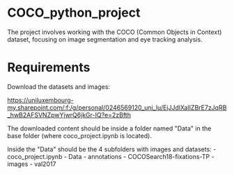 # COCO_python_project
The project involves working with the COCO (Common Objects in Context) dataset, focusing on image segmentation and eye tracking analysis.


# Requirements

Download the datasets and images: 

https://uniluxembourg-my.sharepoint.com/:f:/g/personal/0246569120_uni_lu/EjJJdlXaIIZBrE7zJqRB_hwB2AFSVNZpwYjwrQ6jkGr-IQ?e=2zBfth

The downloaded content should be inside a folder named "Data" in the base folder (where coco_project.ipynb is located).

Inside the "Data" should be the 4 subfolders with images and datasets:
	- coco_project.ipynb
	- Data 
		- annotations
		- COCOSearch18-fixations-TP
		- images
		- val2017
